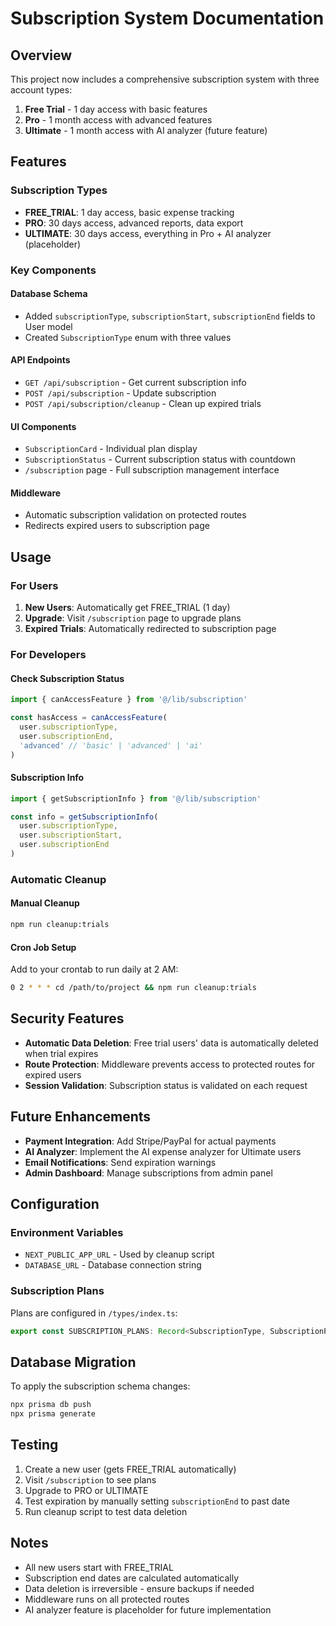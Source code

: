 # Subscription System Documentation

## Overview

This project now includes a comprehensive subscription system with three account types:

1. **Free Trial** - 1 day access with basic features
2. **Pro** - 1 month access with advanced features  
3. **Ultimate** - 1 month access with AI analyzer (future feature)

## Features

### Subscription Types

- **FREE_TRIAL**: 1 day access, basic expense tracking
- **PRO**: 30 days access, advanced reports, data export
- **ULTIMATE**: 30 days access, everything in Pro + AI analyzer (placeholder)

### Key Components

#### Database Schema
- Added `subscriptionType`, `subscriptionStart`, `subscriptionEnd` fields to User model
- Created `SubscriptionType` enum with three values

#### API Endpoints
- `GET /api/subscription` - Get current subscription info
- `POST /api/subscription` - Update subscription
- `POST /api/subscription/cleanup` - Clean up expired trials

#### UI Components
- `SubscriptionCard` - Individual plan display
- `SubscriptionStatus` - Current subscription status with countdown
- `/subscription` page - Full subscription management interface

#### Middleware
- Automatic subscription validation on protected routes
- Redirects expired users to subscription page

## Usage

### For Users

1. **New Users**: Automatically get FREE_TRIAL (1 day)
2. **Upgrade**: Visit `/subscription` page to upgrade plans
3. **Expired Trials**: Automatically redirected to subscription page

### For Developers

#### Check Subscription Status
```typescript
import { canAccessFeature } from '@/lib/subscription'

const hasAccess = canAccessFeature(
  user.subscriptionType, 
  user.subscriptionEnd, 
  'advanced' // 'basic' | 'advanced' | 'ai'
)
```

#### Subscription Info
```typescript
import { getSubscriptionInfo } from '@/lib/subscription'

const info = getSubscriptionInfo(
  user.subscriptionType,
  user.subscriptionStart,
  user.subscriptionEnd
)
```

### Automatic Cleanup

#### Manual Cleanup
```bash
npm run cleanup:trials
```

#### Cron Job Setup
Add to your crontab to run daily at 2 AM:
```bash
0 2 * * * cd /path/to/project && npm run cleanup:trials
```

## Security Features

- **Automatic Data Deletion**: Free trial users' data is automatically deleted when trial expires
- **Route Protection**: Middleware prevents access to protected routes for expired users
- **Session Validation**: Subscription status is validated on each request

## Future Enhancements

- **Payment Integration**: Add Stripe/PayPal for actual payments
- **AI Analyzer**: Implement the AI expense analyzer for Ultimate users
- **Email Notifications**: Send expiration warnings
- **Admin Dashboard**: Manage subscriptions from admin panel

## Configuration

### Environment Variables
- `NEXT_PUBLIC_APP_URL` - Used by cleanup script
- `DATABASE_URL` - Database connection string

### Subscription Plans
Plans are configured in `/types/index.ts`:
```typescript
export const SUBSCRIPTION_PLANS: Record<SubscriptionType, SubscriptionPlan>
```

## Database Migration

To apply the subscription schema changes:

```bash
npx prisma db push
npx prisma generate
```

## Testing

1. Create a new user (gets FREE_TRIAL automatically)
2. Visit `/subscription` to see plans
3. Upgrade to PRO or ULTIMATE
4. Test expiration by manually setting `subscriptionEnd` to past date
5. Run cleanup script to test data deletion

## Notes

- All new users start with FREE_TRIAL
- Subscription end dates are calculated automatically
- Data deletion is irreversible - ensure backups if needed
- Middleware runs on all protected routes
- AI analyzer feature is placeholder for future implementation
